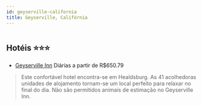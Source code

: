 ```yaml
---
id: geyserville-california
title: Geyserville, Califórnia
---
```


<center><img src="https://photos.hotelbeds.com/giata/34/346680/346680a_hb_a_001.jpg" alt="" /></center>


## Hotéis ⭐️⭐️⭐️

-    [Geyserville Inn](https://www.hurb.com/aud/https://www.hurb.com/hoteis/geyserville/geyserville-inn-JNP-JP188855?cmp=18055) Diárias a partir de R$650.79
   > Este confortável hotel encontra-se em Healdsburg. As 41 acolhedoras unidades de alojamento tornam-se um local perfeito para relaxar no final do dia. Não são permitidos animais de estimação no Geyserville Inn. 
